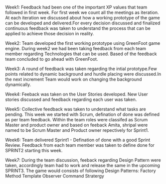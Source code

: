 Week1:
Feedback had been one of the important XP values that team followed in first week. For first week we count all the meetings as iteration. At each iteration we discussed about how a working prototype of the game can be developed and delivered.For every decision discussed and finalized continuous feedback was taken to understand the process that can be applied to achieve those decision in reality.

Week2:
Team developed the first working prototype using GreenFoot game engine. During week2 we had been taking feedback from each team member regarding Technologies that can be used. Based of the feedback team concluded to go ahead with GreenFoot.

Week3:
A round of feedback was taken regarding the intial prototype.Few points related to dynamic background and hurdle placing were discussed.In the next increment Team would work on changing the background dynamically.

Week4:
Feeback was taken on the User Stories developed. New User stories discussed and feedback regarding each user was taken.

Week5:
Collective feedback was taken to understand what tasks are pending. This week we started with Scrum, defination of done was defined as per team feedback.
Within the team roles were classifed as Scrum Master and product owner and based on feeback Amita, shripal were named to be Scrum Master and Product owner repectively for Sprint1.

Week6:
Team delivered  Sprint1 - Defination of done with a good Sprint Review. Feedback from each team member was taken to define done for SPRINT2 starting this week.

Week7:
During the team discussion, feeback regarding Design Pattern were taken, accordingly team had to work and release the same in the upcoming SPRINT3.
The game would consists of following Design Patterns:
Factory Method
Template 
Observer
Command
Stratergy



